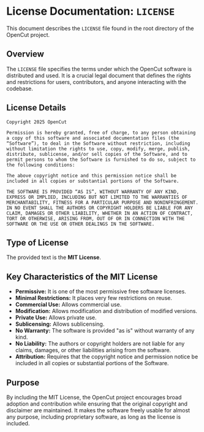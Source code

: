 # License Documentation: `LICENSE`

This document describes the `LICENSE` file found in the root directory of the OpenCut project.

## Overview

The `LICENSE` file specifies the terms under which the OpenCut software is distributed and used. It is a crucial legal document that defines the rights and restrictions for users, contributors, and anyone interacting with the codebase.

## License Details

```
Copyright 2025 OpenCut

Permission is hereby granted, free of charge, to any person obtaining a copy of this software and associated documentation files (the “Software”), to deal in the Software without restriction, including without limitation the rights to use, copy, modify, merge, publish, distribute, sublicense, and/or sell copies of the Software, and to permit persons to whom the Software is furnished to do so, subject to the following conditions:

The above copyright notice and this permission notice shall be included in all copies or substantial portions of the Software.

THE SOFTWARE IS PROVIDED “AS IS”, WITHOUT WARRANTY OF ANY KIND, EXPRESS OR IMPLIED, INCLUDING BUT NOT LIMITED TO THE WARRANTIES OF MERCHANTABILITY, FITNESS FOR A PARTICULAR PURPOSE AND NONINFRINGEMENT. IN NO EVENT SHALL THE AUTHORS OR COPYRIGHT HOLDERS BE LIABLE FOR ANY CLAIM, DAMAGES OR OTHER LIABILITY, WHETHER IN AN ACTION OF CONTRACT, TORT OR OTHERWISE, ARISING FROM, OUT OF OR IN CONNECTION WITH THE SOFTWARE OR THE USE OR OTHER DEALINGS IN THE SOFTWARE.
```

## Type of License

The provided text is the **MIT License**.

## Key Characteristics of the MIT License

*   **Permissive:** It is one of the most permissive free software licenses.
*   **Minimal Restrictions:** It places very few restrictions on reuse.
*   **Commercial Use:** Allows commercial use.
*   **Modification:** Allows modification and distribution of modified versions.
*   **Private Use:** Allows private use.
*   **Sublicensing:** Allows sublicensing.
*   **No Warranty:** The software is provided "as is" without warranty of any kind.
*   **No Liability:** The authors or copyright holders are not liable for any claims, damages, or other liabilities arising from the software.
*   **Attribution:** Requires that the copyright notice and permission notice be included in all copies or substantial portions of the Software.

## Purpose

By including the MIT License, the OpenCut project encourages broad adoption and contribution while ensuring that the original copyright and disclaimer are maintained. It makes the software freely usable for almost any purpose, including proprietary software, as long as the license is included.